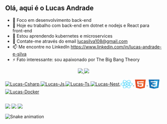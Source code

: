 ## Olá, aqui é o Lucas Andrade

- 🎯 Foco em desenvolvimento back-end
- 🔭 Hoje eu trabalho com back-end em dotnet e nodejs e React para front-end
- 🌱 Estou aprendendo kubernetes e microservices
- 💬 Contate-me através do email lucasilva108@gmail.com
- 📫 Me encontre no LinkedIn https://www.linkedin.com/in/lucas-andrade-e-silva
- ⚡ Fato interessante: sou apaixonado por The Big Bang Theory

<div align="center">
  <a href="https://github.com/andrade-lucas">
  <img height="180em" src="https://github-readme-stats.vercel.app/api?username=andrade-lucas&show_icons=true&theme=dark&include_all_commits=true&count_private=true"/>
  <img height="180em" src="https://github-readme-stats.vercel.app/api/top-langs/?username=andrade-lucas&layout=compact&langs_count=7&theme=dark"/>
</div>
  <div style="display: inline_block"><br>
  <img align="center" alt="Lucas-Csharp" height="30" width="40" src="https://cdn.jsdelivr.net/gh/devicons/devicon/icons/csharp/csharp-original.svg">
  <img align="center" alt="Lucas-Js" height="30" width="40" src="https://cdn.jsdelivr.net/gh/devicons/devicon/icons/javascript/javascript-original.svg">
  <img align="center" alt="Lucas-Ts" height="30" width="40" src="https://cdn.jsdelivr.net/gh/devicons/devicon/icons/typescript/typescript-original.svg">
  <img align="center" alt="Lucas-Nest" height="30" width="40" 
       src="https://cdn.jsdelivr.net/gh/devicons/devicon/icons/nestjs/nestjs-plain.svg">
  <img align="center" alt="Lucas-React" height="30" width="40" src="https://raw.githubusercontent.com/devicons/devicon/master/icons/react/react-original.svg">
  <img align="center" alt="Lucas-HTML" height="30" width="40" src="https://raw.githubusercontent.com/devicons/devicon/master/icons/html5/html5-original.svg">
  <img align="center" alt="Lucas-CSS" height="30" width="40" src="https://raw.githubusercontent.com/devicons/devicon/master/icons/css3/css3-original.svg">
  <img align="center" alt="Lucas-Docker" height="30" width="40" 
       src="https://cdn.jsdelivr.net/gh/devicons/devicon/icons/docker/docker-original-wordmark.svg">
</div>

  ##
  
  <div> 
  <a href="https://www.instagram.com/andradd.lucas" target="_blank"><img src="https://img.shields.io/badge/-Instagram-%23E4405F?style=for-the-badge&logo=instagram&logoColor=white" target="_blank"></a>
  <a href = "mailto:lucasilva108@gmail.com"><img src="https://img.shields.io/badge/-Gmail-%23333?style=for-the-badge&logo=gmail&logoColor=white" target="_blank"></a>
  <a href="https://www.linkedin.com/in/lucas-andrade-e-silva" target="_blank"><img src="https://img.shields.io/badge/-LinkedIn-%230077B5?style=for-the-badge&logo=linkedin&logoColor=white" target="_blank"></a> 
 
  ![Snake animation](https://github.com/andrade-lucas/andrade-lucas/blob/output/github-contribution-grid-snake.svg)
 
</div>
  
